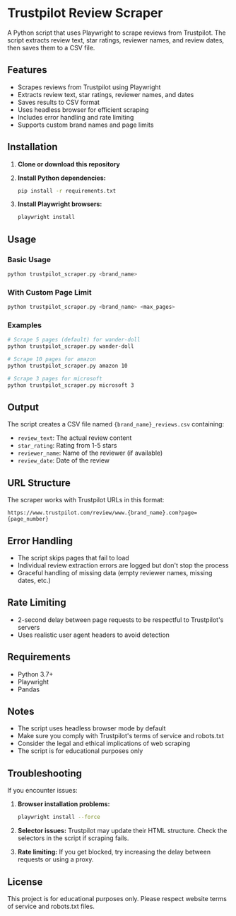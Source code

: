 # Trustpilot Review Scraper

A Python script that uses Playwright to scrape reviews from Trustpilot. The script extracts review text, star ratings, reviewer names, and review dates, then saves them to a CSV file.

## Features

- Scrapes reviews from Trustpilot using Playwright
- Extracts review text, star ratings, reviewer names, and dates
- Saves results to CSV format
- Uses headless browser for efficient scraping
- Includes error handling and rate limiting
- Supports custom brand names and page limits

## Installation

1. **Clone or download this repository**

2. **Install Python dependencies:**
   ```bash
   pip install -r requirements.txt
   ```

3. **Install Playwright browsers:**
   ```bash
   playwright install
   ```

## Usage

### Basic Usage
```bash
python trustpilot_scraper.py <brand_name>
```

### With Custom Page Limit
```bash
python trustpilot_scraper.py <brand_name> <max_pages>
```

### Examples
```bash
# Scrape 5 pages (default) for wander-doll
python trustpilot_scraper.py wander-doll

# Scrape 10 pages for amazon
python trustpilot_scraper.py amazon 10

# Scrape 3 pages for microsoft
python trustpilot_scraper.py microsoft 3
```

## Output

The script creates a CSV file named `{brand_name}_reviews.csv` containing:
- `review_text`: The actual review content
- `star_rating`: Rating from 1-5 stars
- `reviewer_name`: Name of the reviewer (if available)
- `review_date`: Date of the review

## URL Structure

The scraper works with Trustpilot URLs in this format:
```
https://www.trustpilot.com/review/www.{brand_name}.com?page={page_number}
```

## Error Handling

- The script skips pages that fail to load
- Individual review extraction errors are logged but don't stop the process
- Graceful handling of missing data (empty reviewer names, missing dates, etc.)

## Rate Limiting

- 2-second delay between page requests to be respectful to Trustpilot's servers
- Uses realistic user agent headers to avoid detection

## Requirements

- Python 3.7+
- Playwright
- Pandas

## Notes

- The script uses headless browser mode by default
- Make sure you comply with Trustpilot's terms of service and robots.txt
- Consider the legal and ethical implications of web scraping
- The script is for educational purposes only

## Troubleshooting

If you encounter issues:

1. **Browser installation problems:**
   ```bash
   playwright install --force
   ```

2. **Selector issues:** Trustpilot may update their HTML structure. Check the selectors in the script if scraping fails.

3. **Rate limiting:** If you get blocked, try increasing the delay between requests or using a proxy.

## License

This project is for educational purposes only. Please respect website terms of service and robots.txt files. 
